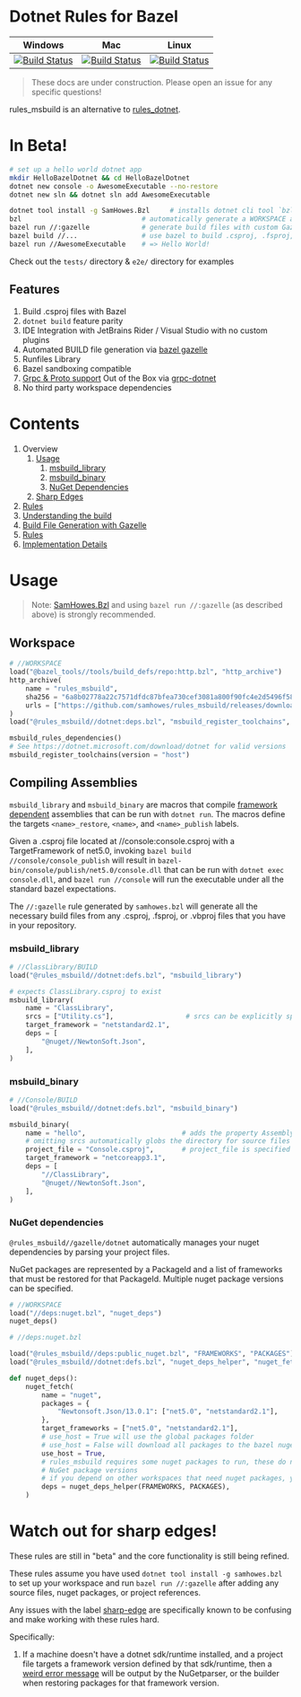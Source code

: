# Dotnet Rules for Bazel

| Windows                                                                                                                                                                                                                                                  | Mac                                                                                                                                                                                                                                              | Linux                                                                                                                                                                                                                                                |
| -------------------------------------------------------------------------------------------------------------------------------------------------------------------------------------------------------------------------------------------------------- | ------------------------------------------------------------------------------------------------------------------------------------------------------------------------------------------------------------------------------------------------ | ---------------------------------------------------------------------------------------------------------------------------------------------------------------------------------------------------------------------------------------------------- |
| [![Build Status](https://dev.azure.com/samhowes/rules_msbuild/_apis/build/status/samhowes.rules_msbuild?branchName=master&jobName=windows)](https://dev.azure.com/samhowes/rules_msbuild/_build/latest?definitionId=6&branchName=master&jobName=windows) | [![Build Status](https://dev.azure.com/samhowes/rules_msbuild/_apis/build/status/samhowes.rules_msbuild?branchName=master&jobName=mac)](https://dev.azure.com/samhowes/rules_msbuild/_build/latest?definitionId=6&branchName=master&jobName=mac) | [![Build Status](https://dev.azure.com/samhowes/rules_msbuild/_apis/build/status/samhowes.rules_msbuild?branchName=master&jobName=linux)](https://dev.azure.com/samhowes/rules_msbuild/_build/latest?definitionId=6&branchName=master&jobName=linux) |

<!--
Links
 -->

> These docs are under construction. Please open an issue for any specific questions!

rules_msbuild is an alternative to [rules_dotnet](https://github.com/bazelbuild/rules_dotnet).

# In Beta!

```bash
# set up a hello world dotnet app
mkdir HelloBazelDotnet && cd HelloBazelDotnet
dotnet new console -o AwesomeExecutable --no-restore
dotnet new sln && dotnet sln add AwesomeExecutable

dotnet tool install -g SamHowes.Bzl     # installs dotnet cli tool `bzl`
bzl                              # automatically generate a WORKSPACE and ide integration files
bazel run //:gazelle             # generate build files with custom Gazelle language
bazel build //...                # use bazel to build .csproj, .fsproj, or .vbproj files
bazel run //AwesomeExecutable    # => Hello World!
```

Check out the `tests/` directory & `e2e/` directory for examples

## Features

1. Build .csproj files with Bazel
1. `dotnet build` feature parity
1. IDE Integration with JetBrains Rider / Visual Studio with no custom plugins
1. Automated BUILD file generation via [bazel gazelle](https://github.com/bazelbuild/bazel-gazelle)
1. Runfiles Library
1. Bazel sandboxing compatible
1. [Grpc & Proto support](./tests/examples/Grpc) Out of the Box via
   [grpc-dotnet](https://github.com/grpc/grpc-dotnet)
1. No third party workspace dependencies

# Contents

1. Overview
    1. [Usage](#usage)
        1. [msbuild_library](#msbuild_library)
        1. [msbuild_binary](#msbuild_binary)
        1. [NuGet Dependencies](#nuget-dependencies)
    1. [Sharp Edges](#watch-out-for-sharp-edges)
1. [Rules](docs/rules.md)
1. [Understanding the build](docs/Understanding.md)
1. [Build File Generation with Gazelle](gazelle/dotnet/Readme.md)<!-- toc:start -->
1. [Rules](docs/rules.md)<!-- toc:end -->
1. [Implementation Details](docs/ImplementationDetails.md)

# Usage

> Note: [SamHowes.Bzl](https://www.nuget.org/packages/SamHowes.Bzl/) and using
> `bazel run //:gazelle` (as described above) is strongly recommended.

## Workspace

```python
# //WORKSPACE
load("@bazel_tools//tools/build_defs/repo:http.bzl", "http_archive")
http_archive(
    name = "rules_msbuild",
    sha256 = "6a8b02778a22c7571dfdc87bfea730cef3081a800f90fc4e2d5496f58927316e",
    urls = ["https://github.com/samhowes/rules_msbuild/releases/download/0.0.14/rules_msbuild-0.0.14.tar.gz"],
)
load("@rules_msbuild//dotnet:deps.bzl", "msbuild_register_toolchains", "msbuild_rules_dependencies")

msbuild_rules_dependencies()
# See https://dotnet.microsoft.com/download/dotnet for valid versions
msbuild_register_toolchains(version = "host")
```

## Compiling Assemblies

`msbuild_library` and `msbuild_binary` are macros that compile
[framework dependent](https://andrewlock.net/should-i-use-self-contained-or-framework-dependent-publishing-in-docker-images/)
assemblies that can be run with `dotnet run`. The macros define the targets `<name>_restore`,
`<name>`, and `<name>_publish` labels.

Given a .csproj file located at //console:console.csproj with a TargetFramework of net5.0, invoking
`bazel build //console/console_publish` will result in
`bazel-bin/console/publish/net5.0/console.dll` that can be run with `dotnet exec console.dll`, and
`bazel run //console` will run the executable under all the standard bazel expectations.

The `//:gazelle` rule generated by `samhowes.bzl` will generate all the necessary build files from
any .csproj, .fsproj, or .vbproj files that you have in your repository.

### msbuild_library

```python
# //ClassLibrary/BUILD
load("@rules_msbuild//dotnet:defs.bzl", "msbuild_library")

# expects ClassLibrary.csproj to exist
msbuild_library(
    name = "ClassLibrary",
    srcs = ["Utility.cs"],                  # srcs can be explicitly specified
    target_framework = "netstandard2.1",
    deps = [
        "@nuget//NewtonSoft.Json",
    ],
)
```

### msbuild_binary

```python
# //Console/BUILD
load("@rules_msbuild//dotnet:defs.bzl", "msbuild_binary")

msbuild_binary(
    name = "hello",                        # adds the property AssemblyName="hello"
    # omitting srcs automatically globs the directory for source files
    project_file = "Console.csproj",       # project_file is specified when AssemblyName is different
    target_framework = "netcoreapp3.1",
    deps = [
        "//ClassLibrary",
        "@nuget//NewtonSoft.Json",
    ],
)
```

### NuGet dependencies

`@rules_msbuild//gazelle/dotnet` automatically manages your nuget dependencies by parsing your
project files.

NuGet packages are represented by a PackageId and a list of frameworks that must be restored for
that PackageId. Multiple nuget package versions can be specified.

```python
# //WORKSPACE
load("//deps:nuget.bzl", "nuget_deps")
nuget_deps()
```

```python
# //deps:nuget.bzl

load("@rules_msbuild//deps:public_nuget.bzl", "FRAMEWORKS", "PACKAGES")
load("@rules_msbuild//dotnet:defs.bzl", "nuget_deps_helper", "nuget_fetch")

def nuget_deps():
    nuget_fetch(
        name = "nuget",
        packages = {
            "Newtonsoft.Json/13.0.1": ["net5.0", "netstandard2.1"],
        },
        target_frameworks = ["net5.0", "netstandard2.1"],
        # use_host = True will use the global packages folder
        # use_host = False will download all packages to the bazel nuget workspace folder in isolation
        use_host = True,
        # rules_msbuild requires some nuget packages to run, these do not affect your workspaces
        # NuGet package versions
        # if you depend on other workspaces that need nuget packages, you can add them here
        deps = nuget_deps_helper(FRAMEWORKS, PACKAGES),
    )
```

# Watch out for sharp edges!

These rules are still in "beta" and the core functionality is still being refined.

These rules assume you have used `dotnet tool install -g samhowes.bzl` to set up your workspace and
run `bazel run //:gazelle` after adding any source files, nuget packages, or project references.

Any issues with the label
[sharp-edge](https://github.com/samhowes/rules_msbuild/issues?q=is%3Aissue+is%3Aopen+label%3Asharp-edge)
are specifically known to be confusing and make working with these rules hard.

Specifically:

1. If a machine doesn't have a dotnet sdk/runtime installed, and a project file targets a framework
   version defined by that sdk/runtime, then a
   [weird error message](https://github.com/samhowes/rules_msbuild/issues?q=is%3Aissue+is%3Aopen+label%3Asharp-edge)
   will be output by the NuGetparser, or the builder when restoring packages for that framework
   version.

